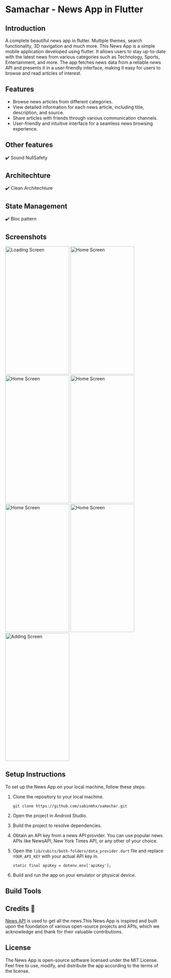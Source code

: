 # Samachar - News App in Flutter

## Introduction

A complete beautiful news app in flutter. Multiple themes, search functionality, 3D navigation and much more. This News App is a simple mobile application developed using flutter. It allows users to stay up-to-date with the latest news from various categories such as Technology, Sports, Entertainment, and more. The app fetches news data from a reliable news API and presents it in a user-friendly interface, making it easy for users to browse and read articles of interest.

## Features

- Browse news articles from different categories.
- View detailed information for each news article, including title, description, and source.
- Share articles with friends through various communication channels.
- User-friendly and intuitive interface for a seamless news browsing experience.

## Other features
✔️ Sound NullSafety

## Architechture
✔️ Clean Architechture <br />

## State Management
✔️ Bloc pattern <br />

## Screenshots

<p float="left">
    <img alt="Loading Screen" src="https://raw.githubusercontent.com/sabinmhx/samachar/master/images/samachar_loading_screen.png" width="200" height="400"/>
    <img alt="Home Screen" src="https://raw.githubusercontent.com/sabinmhx/samachar/master/images/samachar_home_page1_light.png" width="200" height="400"/>
    <img alt="Home Screen" src="https://raw.githubusercontent.com/sabinmhx/samachar/master/images/samachar_home_page2_light.png" width="200" height="400"/>
    <img alt="Home Screen" src="https://raw.githubusercontent.com/sabinmhx/samachar/master/images/samachar_home_page1_dark.png" width="200" height="400"/>
    <img alt="Home Screen" src="https://raw.githubusercontent.com/sabinmhx/samachar/master/images/samachar_home_page2_dark.png" width="200" height="400"/>
    <img alt="Home Screen" src="https://raw.githubusercontent.com/sabinmhx/samachar/master/images/samachar_news_page_light.png" width="200" height="400"/>
    <img alt="Adding Screen" src="https://raw.githubusercontent.com/sabinmhx/samachar/master/images/newsapp_news_page_dark.png" width="200" height="400"/>
</p>

## Setup Instructions

To set up the News App on your local machine, follow these steps:
1. Clone the repository to your local machine.

    ```
    git clone https://github.com/sabinmhx/samachar.git
    ```

2. Open the project in Android Studio.
3. Build the project to resolve dependencies.
4. Obtain an API key from a news API provider. You can use popular news APIs like NewsAPI, New York Times API, or any other of your choice.
5. Open the `lib/cubits/both-folders/data_provider.dart` file and replace `YOUR_API_KEY` with your actual API key in.

    ```
    static final apiKey = dotenv.env['apiKey'];
    ```

6. Build and run the app on your emulator or physical device.

## Build Tools


## Credits 📖
[News API](https://newsapi.org/) is used to get all the news.This News App is inspired and built upon the foundation of various open-source projects and APIs, which we acknowledge and thank for their valuable contributions.

## License
The News App is open-source software licensed under the MIT License. Feel free to use, modify, and distribute the app according to the terms of the license.
